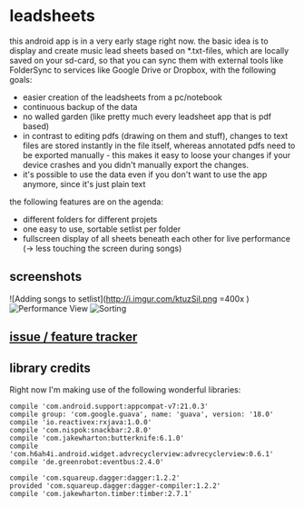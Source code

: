 # leadsheets
this android app is in a very early stage right now. the basic idea is to display and create music lead sheets based on *.txt-files,
which are locally saved on your sd-card, so that you can sync them with external tools like FolderSync to services like Google Drive or 
Dropbox, with the following goals: 

- easier creation of the leadsheets from a pc/notebook
- continuous backup of the data
- no walled garden (like pretty much every leadsheet app that is pdf based)
- in contrast to editing pdfs (drawing on them and stuff), changes to text files are stored instantly in the file itself, whereas annotated pdfs need to be 
exported manually - this makes it easy to loose your changes if your device crashes and you didn't manually export the changes.
- it's possible to use the data even if you don't want to use the app anymore, since it's just plain text

the following features are on the agenda:
- different folders for different projets
- one easy to use, sortable setlist per folder
- fullscreen display of all sheets beneath each other for live performance (-> less touching the screen during songs)

## screenshots
![Adding songs to setlist](http://i.imgur.com/ktuzSiI.png =400x )
![Performance View](http://i.imgur.com/W6WXVQb.png)
![Sorting](http://i.imgur.com/7c5nkpV.png)

## [issue / feature tracker](https://www.pivotaltracker.com/n/projects/1283612)


## library credits
Right now I'm making use of the following wonderful libraries:

    compile 'com.android.support:appcompat-v7:21.0.3'
    compile group: 'com.google.guava', name: 'guava', version: '18.0'
    compile 'io.reactivex:rxjava:1.0.0'
    compile 'com.nispok:snackbar:2.8.0'
    compile 'com.jakewharton:butterknife:6.1.0'
    compile 'com.h6ah4i.android.widget.advrecyclerview:advrecyclerview:0.6.1'
    compile 'de.greenrobot:eventbus:2.4.0'

    compile 'com.squareup.dagger:dagger:1.2.2'
    provided 'com.squareup.dagger:dagger-compiler:1.2.2'
    compile 'com.jakewharton.timber:timber:2.7.1'
    

